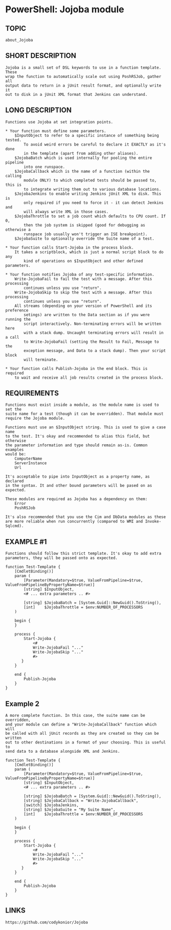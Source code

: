 # PowerShell: Jojoba module

## TOPIC
    about_Jojoba

## SHORT DESCRIPTION
    Jojoba is a small set of DSL keywords to use in a function template. These
    wrap the function to automatically scale out using PoshRSJob, gather all
    output data to return in a jUnit result format, and optionally write it 
    out to disk in a jUnit XML format that Jenkins can understand.
    
## LONG DESCRIPTION
	Functions use Jojoba at set integration points.
	
	* Your function must define some parameters.
		$InputObject to refer to a specific instance of something being tested.
            To avoid weird errors be careful to declare it EXACTLY as it's done
            in the template (apart from adding other aliases).
		$JojobaBatch which is used internally for pooling the entire pipeline
            into one runspace.
        $JojobaCallback which is the name of a function (within the calling
            module ONLY) to which completed tests should be passed to, this is
            to integrate writing them out to various database locations.
		$JojobaJenkins to enable writing Jenkins jUnit XML to disk. This is
            only required if you need to force it - it can detect Jenkins and
            will always write XML in those cases.
		$JojobaThrottle to set a job count which defaults to CPU count. If 0,
            then the job system is skipped (good for debugging as otherwise a
            runspace job usually won't trigger an ISE breakpoint).
		$JojobaSuite to optionally override the Suite name of a test.

	* Your function calls Start-Jojoba in the process block.
		It takes a scriptblock, which is just a normal script block to do any 
            kind of operations on $InputObject and other defined parameters.
		
	* Your function notifies Jojoba of any test-specific information.
		Write-JojobaFail to fail the test with a message. After this processing
            continues unless you use "return".
		Write-JojobaSkip to skip the test with a message. After this processing
            continues unless you use "return".
        All streams (depending on your version of PowerShell and its preference
            setings) are written to the Data section as if you were running the
            script interactively. Non-terminating errors will be written here
            with a stack dump. Uncaught terminating errors will result in a call
            to Write-JojobaFail (setting the Result to Fail, Message to the
            exception message, and Data to a stack dump). Then your script block
            will terminate.
		
	* Your function calls Publish-Jojoba in the end block. This is required 
        to wait and receive all job results created in the process block.

## REQUIREMENTS
	Functions must exist inside a module, as the module name is used to set the
    suite name for a test (though it can be overridden). That module must 
    require the Jojoba module.
	
	Functions must use an $InputObject string. This is used to give a case name
    to the test. It's okay and recommended to alias this field, but otherwise
    the parameter information and type should remain as-is. Common examples
    would be:
		ComputerName
		ServerInstance
		Url
		
    It's acceptable to pipe into InputObject as a property name, as declared
    in the syntax. It and other bound parameters will be pased on as expected.

	These modules are required as Jojoba has a dependency on them:	
		Error
		PoshRSJob
	
	It's also recommended that you use the Cim and DbData modules as these 
    are more reliable when run concurrently (compared to WMI and Invoke-Sqlcmd).
	
## EXAMPLE #1
	Functions should follow this strict template. It's okay to add extra 
    parameters, they will be passed onto as expected.

	function Test-Template {
		[CmdletBinding()]
		param (
			[Parameter(Mandatory=$true, ValueFromPipeline=$true, ValueFromPipelineByPropertyName=$true)]
			[string] $InputObject,
            <# ... extra parameters .. #>

			[string] $JojobaBatch = [System.Guid]::NewGuid().ToString(),
			[int]    $JojobaThrottle = $env:NUMBER_OF_PROCESSORS
		)

		begin {
		}

		process {
			Start-Jojoba {
				<#
				Write-JojobaFail "..."
				Write-JojobaSkip "..."
				#>
		   }
		}

		end {
			Publish-Jojoba
		}
	}

## Example 2
	A more complete function. In this case, the suite name can be overridden,
    and your module can define a "Write-JojobaCallback" function which will
    be called with all jUnit records as they are created so they can be written
    out to other destinations in a format of your choosing. This is useful to
    send data to a database alongside XML and Jenkins.

	function Test-Template {
		[CmdletBinding()]
		param (
			[Parameter(Mandatory=$true, ValueFromPipeline=$true, ValueFromPipelineByPropertyName=$true)]
			[string] $InputObject,
            <# ... extra parameters .. #>

			[string] $JojobaBatch = [System.Guid]::NewGuid().ToString(),
            [string] $JojobaCallback = "Write-JojobaCallback",
			[switch] $JojobaJenkins,
            [string] $JojobaSuite = "My Suite Name",
			[int]    $JojobaThrottle = $env:NUMBER_OF_PROCESSORS
		)

		begin {
		}

		process {
			Start-Jojoba {
				<#
				Write-JojobaFail "..."
				Write-JojobaSkip "..."
				#>
		   }
		}

		end {
			Publish-Jojoba
		}
	}

## LINKS
    https://github.com/codykonior/Jojoba
